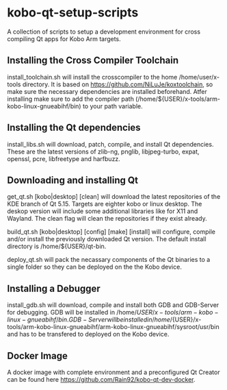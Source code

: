 # kobo-qt-setup-scripts

A collection of scripts to setup a development environment for cross compiling Qt apps for Kobo Arm targets.

## Installing the Cross Compiler Toolchain

install_toolchain.sh will install the crosscompiler to the home /home/user/x-tools directory.
It is based on https://github.com/NiLuJe/koxtoolchain, so make sure the necessary dependencies are installed beforehand.
Atfer installing make sure to add the compiler path (/home/${USER}/x-tools/arm-kobo-linux-gnueabihf/bin) to your path variable.

## Installing the Qt dependencies

install_libs.sh will download, patch, compile, and install Qt dependencies.
These are the latest versions of zlib-ng, pnglib, libjpeg-turbo, expat, openssl, pcre, libfreetype and harfbuzz.


## Downloading and installing Qt
get_qt.sh [kobo|desktop] [clean] will download the latest repositories of the KDE branch of Qt 5.15.
Targets are eighter kobo or linux desktop. The deskop version will include some additional libraries like for X11 and Wayland.
The clean flag will clean the repositories if they exist already.


build_qt.sh [kobo|desktop] [config] [make] [install] will configure, compile and/or install the previously downloaded Qt version.
The default install directory is /home/${USER}/qt-bin.

deploy_qt.sh will pack the necassary components of the Qt binaries to a single folder so they can be deployed on the the Kobo device.

## Installing a Debugger
install_gdb.sh will download, compile and install both GDB and GDB-Server for debugging.
GDB will be installed in /home/${USER}/x-tools/arm-kobo-linux-gnueabihf/bin.
GDB-Server will be installed in /home/${USER}/x-tools/arm-kobo-linux-gnueabihf/arm-kobo-linux-gnueabihf/sysroot/usr/bin and has to be transfered to deployed on the Kobo device.

## Docker Image
A docker image with complete environment and a preconfigured Qt Creator can be found here https://github.com/Rain92/kobo-qt-dev-docker.
